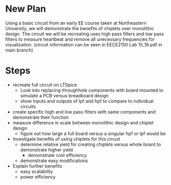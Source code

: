 # New Plan
Using a basic circuit from an early EE course taken at Northeastern University, we will demonstrate the benefits of chiplets over monolithic design. The circuit we will be recreating uses high pass filters 
and low pass filters to measure heartbeat and remove all unecessary frequencies for visualization. (circuit information can be seen in EECE2150 Lab 15_16.pdf in main branch)

# Steps
- recreate full circuit on LTSpice
  - Look into replacing throughhole components with board mounted to simulate a PCB versus breadboard design
  - show inputs and outputs of lpf and hpf to compare to individual circuits
- create specific high and low pass filters with same components and demonstrate their function
- measure difference in scale between monolithic design and chiplet design
  - figure out how large a full board versus a singular hpf or lpf would be
- Investigate benefits of using chiplets for this circuit
  - determine relative yield for creating chiplets versus whole board to demonstrate higher yield
    - demonstrate cost efficiency
  - demonstrate easy modifications
- Explain further benefits
  - easy scalability
  - power efficiency
